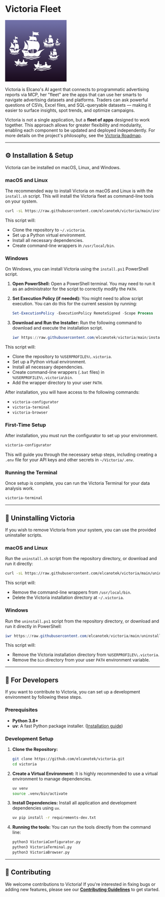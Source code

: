 # Victoria Fleet

<img src="assets/VictoriaFleet.png" alt="Victoria Icon" width="200" />

Victoria is Elcano's AI agent that connects to programmatic advertising reports via MCP, her "fleet" are the apps that can use her smarts to navigate advertising datasets and platforms. Traders can ask powerful questions of CSVs, Excel files, and SQL-queryable datasets — making it easier to surface insights, spot trends, and optimize campaigns.

Victoria is not a single application, but a **fleet of apps** designed to work together. This approach allows for greater flexibility and modularity, enabling each component to be updated and deployed independently. For more details on the project's philosophy, see the [Victoria Roadmap](docs/ROADMAP.md).

---

## ⚙️ Installation & Setup

Victoria can be installed on macOS, Linux, and Windows.

### macOS and Linux

The recommended way to install Victoria on macOS and Linux is with the `install.sh` script. This will install the Victoria fleet as command-line tools on your system.

```bash
curl -sL https://raw.githubusercontent.com/elcanotek/victoria/main/install.sh | bash
```

This script will:
- Clone the repository to `~/.victoria`.
- Set up a Python virtual environment.
- Install all necessary dependencies.
- Create command-line wrappers in `/usr/local/bin`.

### Windows

On Windows, you can install Victoria using the `install.ps1` PowerShell script.

1.  **Open PowerShell:** Open a PowerShell terminal. You may need to run it as an administrator for the script to correctly modify the `PATH`.

2.  **Set Execution Policy (if needed):** You might need to allow script execution. You can do this for the current session by running:
    ```powershell
    Set-ExecutionPolicy -ExecutionPolicy RemoteSigned -Scope Process
    ```

3.  **Download and Run the Installer:** Run the following command to download and execute the installation script.
    ```powershell
    iwr https://raw.githubusercontent.com/elcanotek/victoria/main/install.ps1 -useb | iex
    ```

This script will:
- Clone the repository to `%USERPROFILE%\.victoria`.
- Set up a Python virtual environment.
- Install all necessary dependencies.
- Create command-line wrappers (`.bat` files) in `%USERPROFILE%\.victoria\bin`.
- Add the wrapper directory to your user `PATH`.

After installation, you will have access to the following commands:
- `victoria-configurator`
- `victoria-terminal`
- `victoria-browser`

### First-Time Setup

After installation, you must run the configurator to set up your environment.

```bash
victoria-configurator
```
This will guide you through the necessary setup steps, including creating a `.env` file for your API keys and other secrets in `~/Victoria/.env`.

### Running the Terminal

Once setup is complete, you can run the Victoria Terminal for your data analysis work.

```bash
victoria-terminal
```

---

## 🧹 Uninstalling Victoria

If you wish to remove Victoria from your system, you can use the provided uninstaller scripts.

### macOS and Linux

Run the `uninstall.sh` script from the repository directory, or download and run it directly:

```bash
curl -sL https://raw.githubusercontent.com/elcanotek/victoria/main/uninstall.sh | bash
```

This script will:
- Remove the command-line wrappers from `/usr/local/bin`.
- Delete the Victoria installation directory at `~/.victoria`.

### Windows

Run the `uninstall.ps1` script from the repository directory, or download and run it directly in PowerShell:

```powershell
iwr https://raw.githubusercontent.com/elcanotek/victoria/main/uninstall.ps1 -useb | iex
```

This script will:
- Remove the Victoria installation directory from `%USERPROFILE%\.victoria`.
- Remove the `bin` directory from your user `PATH` environment variable.

---

## 🚀 For Developers

If you want to contribute to Victoria, you can set up a development environment by following these steps.

### Prerequisites

*   **Python 3.8+**
*   **uv**: A fast Python package installer. ([Installation guide](https://docs.astral.sh/uv/getting-started/installation/))

### Development Setup

1.  **Clone the Repository:**
    ```bash
    git clone https://github.com/elcanotek/victoria.git
    cd victoria
    ```

2.  **Create a Virtual Environment:**
    It is highly recommended to use a virtual environment to manage dependencies.
    ```bash
    uv venv
    source .venv/bin/activate
    ```

3.  **Install Dependencies:**
    Install all application and development dependencies using `uv`.
    ```bash
    uv pip install -r requirements-dev.txt
    ```

4.  **Running the tools:**
    You can run the tools directly from the command line:
    ```bash
    python3 VictoriaConfigurator.py
    python3 VictoriaTerminal.py
    python3 VictoriaBrowser.py
    ```

---
## 🤝 Contributing

We welcome contributions to Victoria! If you're interested in fixing bugs or adding new features, please see our [**Contributing Guidelines**](CONTRIBUTING.md) to get started.
